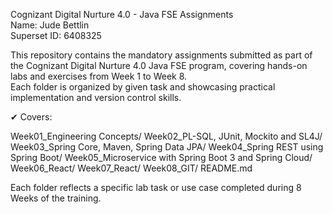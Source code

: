 Cognizant Digital Nurture 4.0 - Java FSE Assignments  
Name: Jude Bettlin  
Superset ID: 6408325  

This repository contains the mandatory assignments submitted as part of the Cognizant Digital Nurture 4.0 Java FSE program, covering hands-on labs and exercises from Week 1 to Week 8.  
Each folder is organized by given task and showcasing practical implementation and version control skills.

✔ Covers:  

Week01_Engineering Concepts/
Week02_PL-SQL, JUnit, Mockito and SL4J/
Week03_Spring Core, Maven, Spring Data JPA/
Week04_Spring REST using Spring Boot/
Week05_Microservice with Spring Boot 3 and Spring Cloud/
Week06_React/
Week07_React/
Week08_GIT/
README.md

Each folder reflects a specific lab task or use case completed during 8 Weeks of the training.
